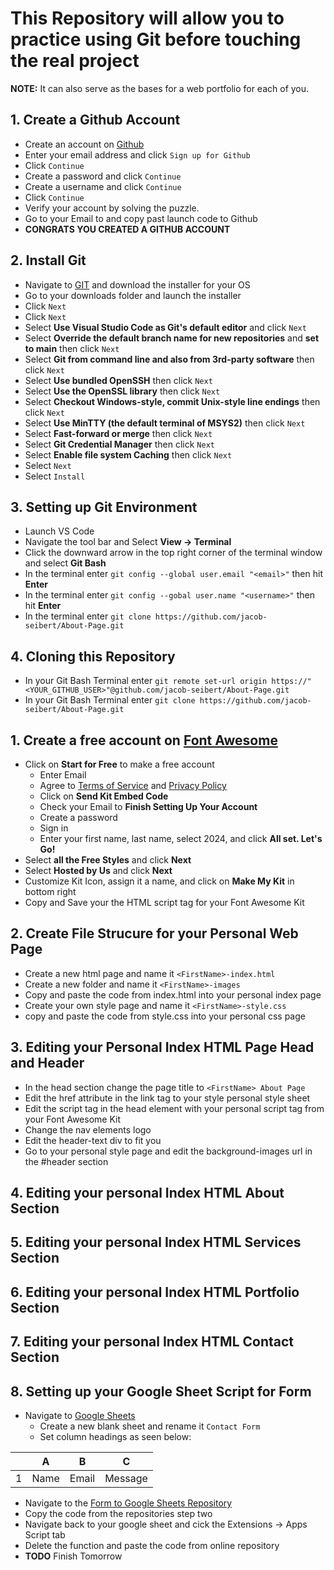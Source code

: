 # This Repository will allow you to practice using Git before touching the real project
**NOTE:** It can also serve as the bases for a web portfolio for each of you.

## 1. Create a Github Account
- Create an account on [Github](https://github.com/)
- Enter your email address and click `Sign up for Github`
- Click `Continue`
- Create a password and click `Continue`
- Create a username and click `Continue`
- Click `Continue`
- Verify your account by solving the puzzle.
- Go to your Email to and copy past launch code to Github
- **CONGRATS YOU CREATED A GITHUB ACCOUNT**

## 2. Install Git 
- Navigate to [GIT](https://git-scm.com/downloads) and download the installer for your OS
- Go to your downloads folder and launch the installer
- Click `Next`
- Click `Next`
- Select **Use Visual Studio Code as Git's default editor** and click `Next`
- Select **Override the default branch name for new repositories** and **set to main** then click `Next`
- Select **Git from command line and also from 3rd-party software** then click `Next`
- Select **Use bundled OpenSSH** then click `Next`
- Select **Use the OpenSSL library** then click `Next`
- Select **Checkout Windows-style, commit Unix-style line endings** then click `Next`
- Select **Use MinTTY (the default terminal of MSYS2)** then click `Next`
- Select **Fast-forward or merge** then click `Next`
- Select **Git Credential Manager** then click `Next`
- Select **Enable file system Caching** then click `Next`
- Select `Next`
- Select `Install`

## 3. Setting up Git Environment
- Launch VS Code
- Navigate the tool bar and Select **View -> Terminal**
- Click the downward arrow in the top right corner of the terminal window and select **Git Bash**
- In the terminal enter `git config --global user.email "<email>"` then hit **Enter**
- In the terminal enter `git config --gobal user.name "<username>"` then hit **Enter**
- In the terminal enter `git clone https://github.com/jacob-seibert/About-Page.git`

## 4. Cloning this Repository
- In your Git Bash Terminal enter `git remote set-url origin https://"<YOUR_GITHUB_USER>"@github.com/jacob-seibert/About-Page.git`
- In your Git Bash Terminal enter `git clone https://github.com/jacob-seibert/About-Page.git`


## 1. Create a free account on [Font Awesome](https://fontawesome.com/)
- Click on **Start for Free** to make a free account
    - Enter Email
    - Agree to [Terms of Service](https://fontawesome.com/tos) and [Privacy Policy](https://fontawesome.com/privacy)
    - Click on **Send Kit Embed Code**
    - Check your Email to **Finish Setting Up Your Account**
    - Create a password 
    - Sign in
    - Enter your first name, last name, select 2024, and click **All set. Let's Go!**
- Select **all the Free Styles** and click **Next**
- Select **Hosted by Us** and click **Next**
- Customize Kit Icon, assign it a name, and click on **Make My Kit** in bottom right
- Copy and Save your the HTML script tag for your Font Awesome Kit



## 2. Create File Strucure for your Personal Web Page
- Create a new html page and name it `<FirstName>-index.html`
- Create a new folder and name it `<FirstName>-images`
- Copy and paste the code from index.html into your personal index page
- Create your own style page and name it `<FirstName>-style.css`
- copy and paste the code from style.css into your personal css page

## 3. Editing your Personal Index HTML Page Head and Header
- In the head section change the page title to `<FirstName> About Page`
- Edit the href attribute in the link tag to your style personal style sheet
- Edit the script tag in the head element with your personal script tag from your Font Awesome Kit
- Change the nav elements logo
- Edit the header-text div to fit you
- Go to your personal style page and edit the background-images url in the #header section

## 4. Editing your personal Index HTML About Section

## 5. Editing your personal Index HTML Services Section

## 6. Editing your personal Index HTML Portfolio Section

## 7. Editing your personal Index HTML Contact Section

## 8. Setting up your Google Sheet Script for Form
- Navigate to [Google Sheets](https://docs.google.com/spreadsheets)
    - Create a new blank sheet and rename it `Contact Form`
    - Set column headings as seen below:

|   |   A  |   B   |    C    |
|---|:----:|:-----:|:-------:|
| 1 | Name | Email | Message |

- Navigate to the [Form to Google Sheets Repository](https://github.com/jamiewilson/form-to-google-sheets)
- Copy the code from the repositories step two
- Navigate back to your google sheet and cick the Extensions -> Apps Script tab
- Delete the function and paste the code from online repository
- **TODO** Finish Tomorrow








